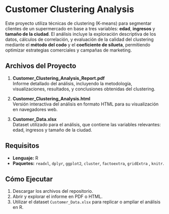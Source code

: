 # Customer Clustering Analysis

Este proyecto utiliza técnicas de clustering (K-means) para segmentar clientes de un supermercado en base a tres variables: **edad**, **ingresos** y **tamaño de la ciudad**. El análisis incluye la exploración descriptiva de los datos, cálculos de correlación, y evaluación de la calidad del clustering mediante el **método del codo** y el **coeficiente de silueta**, permitiendo optimizar estrategias comerciales y campañas de marketing.

## Archivos del Proyecto

1. **Customer_Clustering_Analysis_Report.pdf**  
   Informe detallado del análisis, incluyendo la metodología, visualizaciones, resultados, y conclusiones obtenidas del clustering.

2. **Customer_Clustering_Analysis.html**  
   Versión interactiva del análisis en formato HTML para su visualización en navegadores web.

3. **Customer_Data.xlsx**  
   Dataset utilizado para el análisis, que contiene las variables relevantes: edad, ingresos y tamaño de la ciudad.

## Requisitos  
- **Lenguaje:** R  
- **Paquetes:** `readxl`, `dplyr`, `ggplot2`, `cluster`, `factoextra`, `gridExtra` , `knitr`.  

## Cómo Ejecutar  
1. Descargar los archivos del repositorio.  
2. Abrir y explorar el informe en PDF o HTML.  
3. Utilizar el dataset `Customer_Data.xlsx` para replicar o ampliar el análisis en R.
